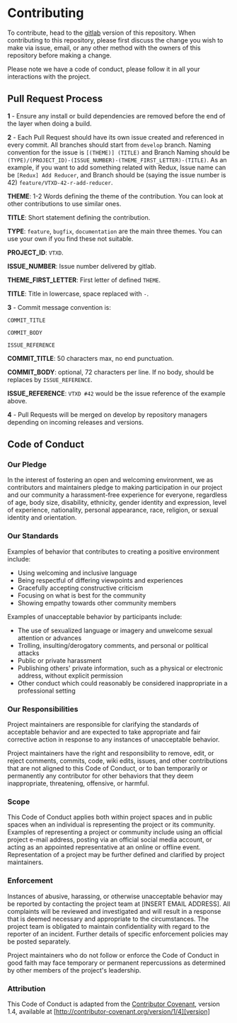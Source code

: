 # Contributing

To contribute, head to the [gitlab](https://gitlab.com/Horyus/vortex/vortex-demo) version of this repository.
When contributing to this repository, please first discuss the change you wish to make via issue,
email, or any other method with the owners of this repository before making a change.

Please note we have a code of conduct, please follow it in all your interactions with the project.

## Pull Request Process

**1** - Ensure any install or build dependencies are removed before the end of the layer when doing a
   build.


**2** - Each Pull Request should have its own issue created and referenced in every commit. All branches
   should start from `develop` branch. Naming convention for the issue is `[(THEME)] (TITLE)` and Branch Naming
   should be `(TYPE)/(PROJECT_ID)-(ISSUE_NUMBER)-(THEME_FIRST_LETTER)-(TITLE)`. As an example, if you want to add
   something related with Redux, Issue name can be `[Redux] Add Reducer`, and Branch should be
   (saying the issue number is 42) `feature/VTXD-42-r-add-reducer`.

   **THEME**: 1-2 Words defining the theme of the contribution. You can look at other contributions to use
   similar ones.

   **TITLE**: Short statement defining the contribution.

   **TYPE**: `feature`, `bugfix`, `documentation` are the main three themes. You can use your own if you find these
   not suitable.

   **PROJECT_ID**: `VTXD`.

   **ISSUE_NUMBER**: Issue number delivered by gitlab.

   **THEME_FIRST_LETTER**: First letter of defined `THEME`.

   **TITLE**: Title in lowercase, space replaced with `-`.


**3** - Commit message convention is:

```
COMMIT_TITLE

COMMIT_BODY

ISSUE_REFERENCE
```

   **COMMIT_TITLE**: 50 characters max, no end punctuation.

   **COMMIT_BODY**: optional, 72 characters per line. If no body, should be replaces by `ISSUE_REFERENCE`.

   **ISSUE_REFERENCE**: `VTXD #42` would be the issue reference of the example above.

**4** - Pull Requests will be merged on develop by repository managers depending on incoming releases and versions.

## Code of Conduct

### Our Pledge

In the interest of fostering an open and welcoming environment, we as
contributors and maintainers pledge to making participation in our project and
our community a harassment-free experience for everyone, regardless of age, body
size, disability, ethnicity, gender identity and expression, level of experience,
nationality, personal appearance, race, religion, or sexual identity and
orientation.

### Our Standards

Examples of behavior that contributes to creating a positive environment
include:

* Using welcoming and inclusive language
* Being respectful of differing viewpoints and experiences
* Gracefully accepting constructive criticism
* Focusing on what is best for the community
* Showing empathy towards other community members

Examples of unacceptable behavior by participants include:

* The use of sexualized language or imagery and unwelcome sexual attention or
advances
* Trolling, insulting/derogatory comments, and personal or political attacks
* Public or private harassment
* Publishing others' private information, such as a physical or electronic
  address, without explicit permission
* Other conduct which could reasonably be considered inappropriate in a
  professional setting

### Our Responsibilities

Project maintainers are responsible for clarifying the standards of acceptable
behavior and are expected to take appropriate and fair corrective action in
response to any instances of unacceptable behavior.

Project maintainers have the right and responsibility to remove, edit, or
reject comments, commits, code, wiki edits, issues, and other contributions
that are not aligned to this Code of Conduct, or to ban temporarily or
permanently any contributor for other behaviors that they deem inappropriate,
threatening, offensive, or harmful.

### Scope

This Code of Conduct applies both within project spaces and in public spaces
when an individual is representing the project or its community. Examples of
representing a project or community include using an official project e-mail
address, posting via an official social media account, or acting as an appointed
representative at an online or offline event. Representation of a project may be
further defined and clarified by project maintainers.

### Enforcement

Instances of abusive, harassing, or otherwise unacceptable behavior may be
reported by contacting the project team at [INSERT EMAIL ADDRESS]. All
complaints will be reviewed and investigated and will result in a response that
is deemed necessary and appropriate to the circumstances. The project team is
obligated to maintain confidentiality with regard to the reporter of an incident.
Further details of specific enforcement policies may be posted separately.

Project maintainers who do not follow or enforce the Code of Conduct in good
faith may face temporary or permanent repercussions as determined by other
members of the project's leadership.

### Attribution

This Code of Conduct is adapted from the [Contributor Covenant][homepage], version 1.4,
available at [http://contributor-covenant.org/version/1/4][version]

[homepage]: http://contributor-covenant.org
[version]: http://contributor-covenant.org/version/1/4/
